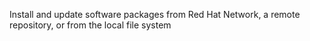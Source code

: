 Install and update software packages from Red Hat Network, a remote repository, or from the local file system

